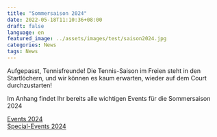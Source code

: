 ```yaml
---
title: "Sommersaison 2024"
date: 2022-05-18T11:10:36+08:00
draft: false
language: en
featured_image: ../assets/images/test/saison2024.jpg
categories: News
tags: News
---
```



Aufgepasst, Tennisfreunde! Die Tennis-Saison im Freien steht in den Startlöchern, und wir können es kaum erwarten, wieder auf dem Court durchzustarten!

Im Anhang findet Ihr bereits alle wichtigen Events für die Sommersaison 2024

<div>
    <div><a href="/pdf/Events-2024.html">Events 2024</a></div>
    <div><a href="/pdf/Special-Events-2024.html">Special-Events 2024</a></div>
</div>